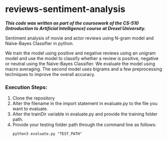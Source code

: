# reviews-sentiment-analysis

***This code was written as part of the coursework of the CS-510 (Introduction to Artificial Intelligence) course at Drexel University.***

Sentiment analysis of movie and actor reviews using N-gram model and Naïve-Bayes Classifier in python.

We train the model using positive and negative reviews using an unigram model and use the model to classify whether a review is positive, negative or neutral using the Naïve-Bayes Classifier. We evaluate the model using macro averaging. The second model uses bigrams and a few preprocessing techniques to improve the overall accuracy.

### Execution Steps:

1. Clone the repository
2. Alter the filename in the import statement in evaluate.py to the file you want to evaluate.
3. Alter the trainDir variable in evaluate.py and provide the training folder path.
4. Provide your testing folder path through the command line as follows:
    ```
    python3 evaluate.py "TEST_PATH"
    ```
 
